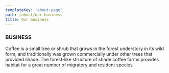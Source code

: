 ```yaml
---
templateKey: 'about-page'
path: /about/our-business
title: Our business
---
```

### BUSINESS
Coffee is a small tree or shrub that grows in the forest understory in its wild form, and traditionally was grown commercially under other trees that provided shade. The forest-like structure of shade coffee farms provides habitat for a great number of migratory and resident species.

